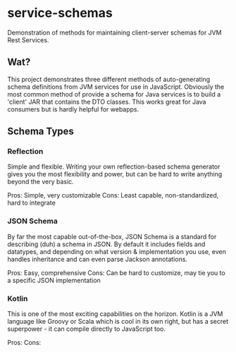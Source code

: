 # service-schemas
Demonstration of methods for maintaining client-server schemas for JVM Rest Services.

## Wat?
This project demonstrates three different methods of auto-generating schema definitions from JVM
services for use in JavaScript. Obviously the most common method of provide a schema for Java
services is to build a 'client' JAR that contains the DTO classes. This works great for Java
consumers but is hardly helpful for webapps.

## Schema Types
### Reflection
Simple and flexible. Writing your own reflection-based schema generator gives you the most flexibility
and power, but can be hard to write anything beyond the very basic.

Pros: Simple, very customizable
Cons: Least capable, non-standardized, hard to integrate

### JSON Schema
By far the most capable out-of-the-box, JSON Schema is a standard for describing (duh) a schema in JSON.
By default it includes fields and datatypes, and depending on what version & implementation you use, even
handles inheritance and can even parse Jackson annotations.

Pros: Easy, comprehensive
Cons: Can be hard to customize, may tie you to a specific JSON implementation

### Kotlin
This is one of the most exciting capabilities on the horizon. Kotlin is a JVM language like Groovy
or Scala which is cool in its own right, but has a secret superpower - it can compile directly to JavaScript
too.

Pros:
Cons: